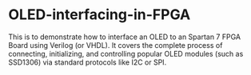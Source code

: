 # OLED-interfacing-in-FPGA
This is to demonstrate how to interface an OLED to an Spartan 7 FPGA Board using Verilog (or VHDL). It covers the complete process of connecting, initializing, and controlling popular OLED modules (such as SSD1306) via standard protocols like I2C or SPI. 
